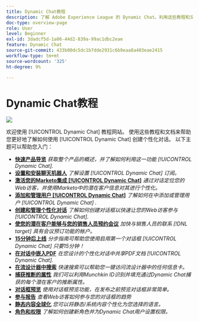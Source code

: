 ```yaml
---
title: Dynamic Chat教程
description: 了解 Adobe Experience League 的 Dynamic Chat。利用这些教程和文档，您可以进一步了解如何使用 Dynamic Chat 创建个性化对话。
doc-type: overview-page
role: User
level: Beginner
exl-id: 3dadcf5d-1a06-44d2-839a-99ac1dbc2eae
feature: Dynamic Chat
source-git-commit: 433b00dc5dc1b7dde2931c6b9eaa8a403eae2415
workflow-type: tm+mt
source-wordcount: '325'
ht-degree: 9%

---
```


# Dynamic Chat教程

![](assets/dynamic-chat-header.png)

欢迎使用 [!UICONTROL Dynamic Chat]  教程网站。 使用这些教程和文档来帮助您更好地了解如何使用 [!UICONTROL Dynamic Chat]  创建个性化对话。 以下主题可以帮助您入门：

* **[快速产品导览](product-tour.md)**
  *获取整个产品的概述，并了解如何利用这一功能 [!UICONTROL Dynamic Chat].*
* **[设置和安装聊天机器人](setup.md)**
  *了解设置 [!UICONTROL Dynamic Chat]  订阅。*
* **[激活您的Marketo集成 [!UICONTROL Dynamic Chat]](marketo-integration.md)**
  *通过对话定位您的Web访客，并使用Marketo中的潜在客户信息对其进行个性化。*
* **[添加和管理用户 [!UICONTROL Dynamic Chat]](user-management.md)**
  *了解如何在中添加或管理用户 [!UICONTROL Dynamic Chat] .*
* **[创建和管理个性化对话](dialogue-management.md)**
  *了解如何创建对话框以快速让您的Web访客参与 [!UICONTROL Dynamic Chat].*
* **[使您的潜在客户能够与您的销售人员预约会议](meeting-booking.md)**
  *加快与销售人员的联系 [!DNL target] 具有会议预订功能的帐户。*
* **[15分钟后上线](go-live-in-15-minutes.md)**
  *分步指南可帮助您使用启用第一个对话框 [!UICONTROL Dynamic Chat]  只要15分钟！*
* **[在对话中嵌入PDF](document-cloud-integration.md)**
  *在您设计的个性化对话中共享PDF文档 [!UICONTROL Dynamic Chat].*
* **[在流设计器中搜索](search-in-stream-designer.md)**
  *快速搜索可以帮助您一键访问流设计器中的任何信息卡。*
* **[捕获推断的属性](capture-inferred-attributes.md)**
  *我们可以利用Munchkin ID识别并填充通过Dynamic Chat捕获的每个潜在客户的推断属性。*
* **[对话框预览](dialogue-preview.md)**
  *使用对话框预览功能，在发布之前预览对话框非常简单。*
* **[参与报告](engagement-report.md)**
  *查看Web访客如何参与您的对话框的趋势*
* **[静态内容全球化](globalization-of-static-content.md)**
  *您可以将静态/系统内容个性化为您选择的语言。*
* **[角色和权限](roles-and-permissions.md)**
  *了解如何创建新角色并为Dynamic Chat用户设置权限。*

